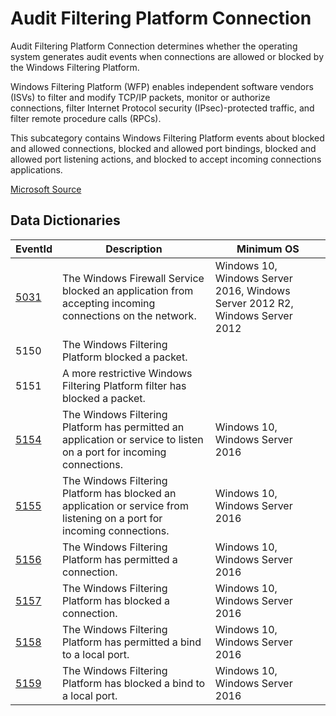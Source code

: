 # Audit Filtering Platform Connection

Audit Filtering Platform Connection determines whether the operating system generates audit events when connections are allowed or blocked by the Windows Filtering Platform.

Windows Filtering Platform (WFP) enables independent software vendors (ISVs) to filter and modify TCP/IP packets, monitor or authorize connections, filter Internet Protocol security (IPsec)-protected traffic, and filter remote procedure calls (RPCs).

This subcategory contains Windows Filtering Platform events about blocked and allowed connections, blocked and allowed port bindings, blocked and allowed port listening actions, and blocked to accept incoming connections applications.

[Microsoft Source](https://docs.microsoft.com/en-us/windows/security/threat-protection/auditing/audit-filtering-platform-connection)

## Data Dictionaries

| EventId | Description | Minimum OS |
|--------|---------|-------|
|[5031](/data_dictionaries/windows/security/events/event-5031.md)| The Windows Firewall Service blocked an application from accepting incoming connections on the network.|Windows 10, Windows Server 2016, Windows Server 2012 R2, Windows Server 2012|
| 5150 | The Windows Filtering Platform blocked a packet. | |
| 5151 | A more restrictive Windows Filtering Platform filter has blocked a packet. |  |
|[5154](/data_dictionaries/windows/security/events/event-5154.md) | The Windows Filtering Platform has permitted an application or service to listen on a port for incoming connections.|Windows 10, Windows Server 2016|
|[5155](/data_dictionaries/windows/security/events/event-5155.md)| The Windows Filtering Platform has blocked an application or service from listening on a port for incoming connections.|Windows 10, Windows Server 2016|
|[5156](/data_dictionaries/windows/security/events/event-5156.md)| The Windows Filtering Platform has permitted a connection.|Windows 10, Windows Server 2016|
|[5157](/data_dictionaries/windows/security/events/event-5157.md)| The Windows Filtering Platform has blocked a connection.|Windows 10, Windows Server 2016|
|[5158](/data_dictionaries/windows/security/events/event-5158.md)| The Windows Filtering Platform has permitted a bind to a local port.|Windows 10, Windows Server 2016|
|[5159](/data_dictionaries/windows/security/events/event-5159.md)| The Windows Filtering Platform has blocked a bind to a local port.|Windows 10, Windows Server 2016|
